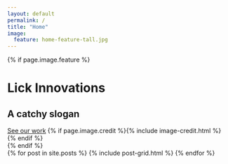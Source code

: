 ```yaml
---
layout: default
permalink: /
title: "Home"
image:
  feature: home-feature-tall.jpg
---
```

{% if page.image.feature %}
<div class="u-darken">
  <div class="page-lead" style="background-image:url({{ site.url }}/images/{{ page.image.feature }})">
</div> <!-- /.u-darken -->
		<div class="wrap page-lead-content">
		  <h1>Lick Innovations</h1>
			<h2>A catchy slogan</h2>
			<a href="{{ site.url }}/work" class="btn">See our work</a>
			{% if page.image.credit %}{% include image-credit.html %}{% endif %}
		</div><!-- /.page-lead-content -->
</div><!-- /.page-lead -->
{% endif %}

<div class="wrap">
<div class="tiles">
{% for post in site.posts %}
	{% include post-grid.html %}
{% endfor %}
</div><!-- /.tiles -->
</div><!-- /.wrap -->
